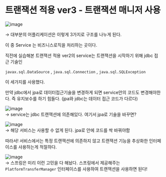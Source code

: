 # 트랜잭션 적용 ver3 - 트랜잭션 매니저 사용
![image](https://user-images.githubusercontent.com/46811084/165892273-298cfc3d-fd8a-47e2-bb4b-97e0f659bd4e.png)

→ 대부분의 어플리케이션은 이렇게 3가지로 구조를 나누게 된다.

이 중 Service 는 비즈니스로직을 처리하는 곳이다. 

직전에 실습해본 트랜잭션 적용 ver2의 service는 트랜잭션을 시작하기 위해 jdbc 접근 기술인

`javax.sql.DataSource` , `java.sql.Connection` ,
`java.sql.SQLException`

 이 세가지를 사용했다.

만약 jdbc에서 jpa로 데이터접근기술을 변경하게 되면 service안의 코드도 변경해야한다. 즉 유지보수를 하기 힘들다. (jpa와 jdbc는 데이터 접근 코드가 다르다)
  
![image](https://user-images.githubusercontent.com/46811084/165892218-1313e69c-ed6f-4ec9-8842-e2b2fa21b47d.png)   
→ service는 jdbc 트랜잭션에 의존해있다. 여기서 jpa로 기술을 바꾸면?

![image](https://user-images.githubusercontent.com/46811084/165892502-a7fefc77-0737-40bc-a648-3d5b1c1b54e1.png)   
→ 해당 서비스는 사용할 수 없게 된다. jpa로 안에 코드를 싹 바꿔야함

따라서! 서비스에서는 특정 트랜잭션에 의존하지 않고 트랜잭션 기능을 추상화한 인터페이스를 사용하는게 적절하다. 

![image](https://user-images.githubusercontent.com/46811084/165892951-1861eb08-6c8e-4e07-92b3-4692f0e2ac72.png)   
→ 스프링은 미리 이런 고민을 다 해놨다. 스프링에서 제공해주는 `PlatformTransferManager` 인터페이스를 사용하여 트랜잭션을 사용하면 된다!
